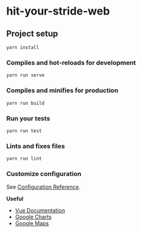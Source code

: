 # hit-your-stride-web

## Project setup
```
yarn install
```

### Compiles and hot-reloads for development
```
yarn run serve
```

### Compiles and minifies for production
```
yarn run build
```

### Run your tests
```
yarn run test
```

### Lints and fixes files
```
yarn run lint
```

### Customize configuration
See [Configuration Reference](https://cli.vuejs.org/config/).

**Useful**

* [Vue Documentation](https://vuejs.org/v2/guide/)
* [Google Charts](https://developers.google.com/chart/interactive/docs)
* [Google Maps](https://developers.google.com/maps/documentation/javascript)
